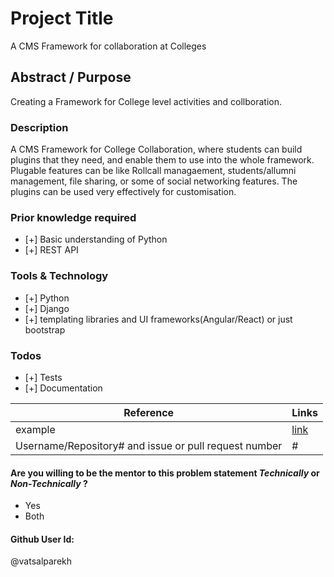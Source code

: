 # Project Title
A CMS Framework for collaboration at Colleges

## Abstract / Purpose 
Creating a Framework for College level activities and collboration. 

### Description
A CMS Framework for College Collaboration, where students can build plugins that they need, and enable them to use into the 
whole framework. Plugable features can be like Rollcall managaement, students/allumni management, file sharing, or some of
social networking features. The plugins can be used very effectively for customisation. 


### Prior knowledge required
- [+] Basic understanding of Python
- [+] REST API



### Tools & Technology
- [+] Python
- [+] Django
- [+] templating libraries and UI frameworks(Angular/React) or just bootstrap


### Todos
- [+] Tests
- [+] Documentation


Reference | Links
------ | ------
example | [link]()
Username/Repository# and issue or pull request number | #



#### Are you willing to be the mentor to this problem statement *Technically* or *Non-Technically* ?
- Yes
- Both



#### Github User Id:
@vatsalparekh
